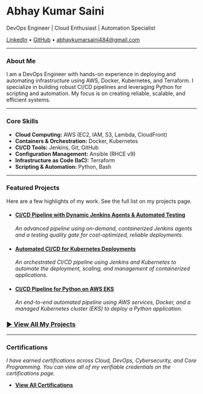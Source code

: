 # Abhay Kumar Saini

DevOps Engineer | Cloud Enthusiast | Automation Specialist

[LinkedIn](https://linkedin.com/in/abhay-kumar-saini-571891264) • [GitHub](https://github.com/githubabhay2003) • <abhaykumarsaini484@gmail.com>

---

### About Me

I am a DevOps Engineer with hands-on experience in deploying and automating infrastructure using AWS, Docker, Kubernetes, and Terraform. I specialize in building robust CI/CD pipelines and leveraging Python for scripting and automation. My focus is on creating reliable, scalable, and efficient systems.

---

### Core Skills

* **Cloud Computing:** AWS (EC2, IAM, S3, Lambda, CloudFront)
* **Containers & Orchestration:** Docker, Kubernetes
* **CI/CD Tools:** Jenkins, Git, GitHub
* **Configuration Management:** Ansible (RHCE v9)
* **Infrastructure as Code (IaC):** Terraform
* **Scripting & Automation:** Python, Bash

---

### Featured Projects

Here are a few highlights of my work. See the full list on my projects page.

* #### [CI/CD Pipeline with Dynamic Jenkins Agents & Automated Testing](projects/jenkins-dynamic-agent-pipeline.md)
  *An advanced pipeline using on-demand, containerized Jenkins agents and a testing quality gate for cost-optimized, reliable deployments.*

* #### [Automated CI/CD for Kubernetes Deployments](projects/jenkins-kubernetes-pipeline.md)
  *An orchestrated CI/CD pipeline using Jenkins and Kubernetes to automate the deployment, scaling, and management of containerized applications.*

* #### [CI/CD Pipeline for Python on AWS EKS](projects/cicd-app-project.md)
  *An end-to-end automated pipeline using AWS services, Docker, and a managed Kubernetes cluster (EKS) to deploy a Python application.*

### **[► View All My Projects](./projects/)**

---

### Certifications

*I have earned certifications across Cloud, DevOps, Cybersecurity, and Core Programming. You can view all of my verifiable credentials on the certifications page.*

* **[View All Certifications](./certifications.md)**